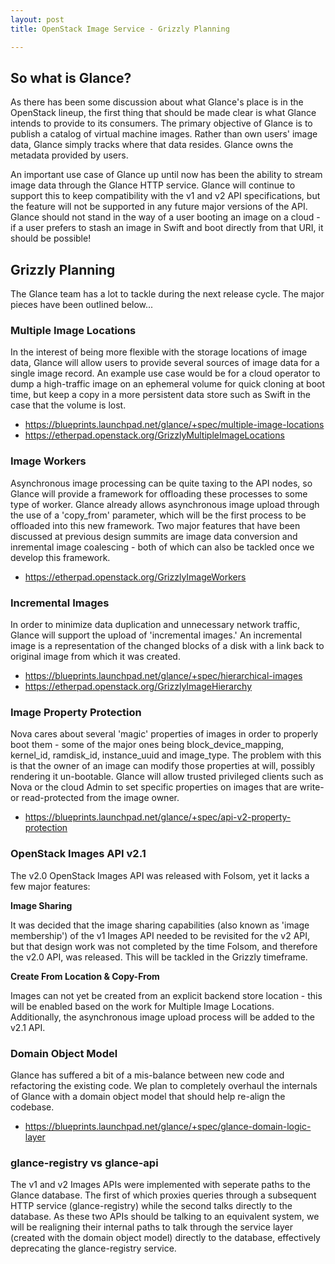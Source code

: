 ```yaml
---
layout: post
title: OpenStack Image Service - Grizzly Planning

---
```


## So what is Glance?

As there has been some discussion about what Glance's place is in the OpenStack lineup, the first thing that should be made clear is what Glance intends to provide to its consumers. The primary objective of Glance is to publish a catalog of virtual machine images. Rather than own users' image data, Glance simply tracks where that data resides. Glance owns the metadata provided by users.

An important use case of Glance up until now has been the ability to stream image data through the Glance HTTP service. Glance will continue to support this to keep compatibility with the v1 and v2 API specifications, but the feature will not be supported in any future major versions of the API. Glance should not stand in the way of a user booting an image on a cloud - if a user prefers to stash an image in Swift and boot directly from that URI, it should be possible!

## Grizzly Planning

The Glance team has a lot to tackle during the next release cycle. The major pieces have been outlined below...

### Multiple Image Locations

In the interest of being more flexible with the storage locations of image data, Glance will allow users to provide several sources of image data for a single image record. An example use case would be for a cloud operator to dump a high-traffic image on an ephemeral volume for quick cloning at boot time, but keep a copy in a more persistent data store such as Swift in the case that the volume is lost.

- <https://blueprints.launchpad.net/glance/+spec/multiple-image-locations>
- <https://etherpad.openstack.org/GrizzlyMultipleImageLocations>

### Image Workers

Asynchronous image processing can be quite taxing to the API nodes, so Glance will provide a framework for offloading these processes to some type of worker. Glance already allows asynchronous image upload through the use of a 'copy_from' parameter, which will be the first process to be offloaded into this new framework. Two major features that have been discussed at previous design summits are image data conversion and inremental image coalescing - both of which can also be tackled once we develop this framework.

- <https://etherpad.openstack.org/GrizzlyImageWorkers>

### Incremental Images

In order to minimize data duplication and unnecessary network traffic, Glance will support the upload of 'incremental images.' An incremental image is a representation of the changed blocks of a disk with a link back to original image from which it was created.

- <https://blueprints.launchpad.net/glance/+spec/hierarchical-images>
- <https://etherpad.openstack.org/GrizzlyImageHierarchy>

### Image Property Protection

Nova cares about several 'magic' properties of images in order to properly boot them - some of the major ones being block_device_mapping, kernel_id, ramdisk_id, instance_uuid and image_type. The problem with this is that the owner of an image can modify those properties at will, possibly rendering it un-bootable. Glance will allow trusted privileged clients such as Nova or the cloud Admin to set specific properties on images that are write- or read-protected from the image owner.

- <https://blueprints.launchpad.net/glance/+spec/api-v2-property-protection>

### OpenStack Images API v2.1

The v2.0 OpenStack Images API was released with Folsom, yet it lacks a few major features:

**Image Sharing** 

It was decided that the image sharing capabilities (also known as 'image membership') of the v1 Images API needed to be revisited for the v2 API, but that design work was not completed by the time Folsom, and therefore the v2.0 API, was released. This will be tackled in the Grizzly timeframe.

**Create From Location & Copy-From**

Images can not yet be created from an explicit backend store location - this will be enabled based on the work for Multiple Image Locations. Additionally, the asynchronous image upload process will be added to the v2.1 API.


### Domain Object Model

Glance has suffered a bit of a mis-balance between new code and refactoring the existing code. We plan to completely overhaul the internals of Glance with a domain object model that should help re-align the codebase.

- <https://blueprints.launchpad.net/glance/+spec/glance-domain-logic-layer>

### glance-registry vs glance-api

The v1 and v2 Images APIs were implemented with seperate paths to the Glance database. The first of which proxies queries through a subsequent HTTP service (glance-registry) while the second talks directly to the database. As these two APIs should be talking to an equivalent system, we will be realigning their internal paths to talk through the service layer (created with the domain object model) directly to the database, effectively deprecating the glance-registry service.
